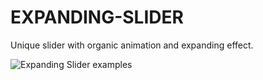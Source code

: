 # EXPANDING-SLIDER

Unique slider with organic animation and expanding effect.

![Expanding Slider examples](https://raw.githubusercontent.com/iroyo/expanding-slider/master/images/example.gif)